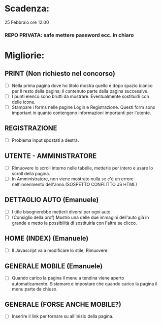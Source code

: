 # Scadenza:
25 Febbraio ore 12.00

### REPO PRIVATA: safe mettere password ecc. in chiaro

# Migliorie:
## PRINT (Non richiesto nel concorso)
- [ ] Nella prima pagina dove ho titolo mostra quello e dopo spazio bianco per il resto della pagina; il contenuto parte dalla pagina successive.
- [ ] I punti elenco sono brutti da mostrare. Eventualmente sostituirli con delle icone.
- [ ] Stampare i forms nelle pagine Login e Registrazione. Questi form sono important in quanto contengono informazioni importanti per l'utente.

## REGISTRAZIONE
- [ ] Problema input spostati a destra.

## UTENTE - AMMINISTRATORE
- [ ] Rimuovere lo scroll interno nelle tabelle, metterle per intero e usare lo scroll della pagina.
- [ ] In Amministratore, non viene mostrato nulla se c'è un errore nell'inserimento dell'anno.(SOSPETTO CONFLITTO JS HTML)

## DETTAGLIO AUTO (Emanuele)
- [ ] I title bisognerebbe metterli diversi per ogni auto.
- [ ] (Consiglio della prof) Mostro una delle due immagini dell'auto già in grande e metto la possibilità di sostituirla con l'altra se clicco.

## HOME (INDEX) (Emanuele)
- [ ] Il Javascript va a modificare lo stile, Rimuovere.

## GENERALE MOBILE (Emanuele)
- [ ] Quando carico la pagina il menu a tendina viene aperto automaticamente. Sistemare e impostare che quando carico la pagina il menu parte da chiuso.

## GENERALE (FORSE ANCHE MOBILE?)
- [ ] Inserire il link per tornare su all'inizio della pagina.
